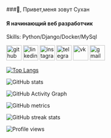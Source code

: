 ###👋, Привет,меня зовут Сухан
#### Я начинающий веб разработчик

Skills: Python/Django/Docker/MySql



[<img src='https://cdn.jsdelivr.net/npm/simple-icons@3.0.1/icons/github.svg' alt='github' height='40'>](https://github.com/Suhan9)  [<img src='https://cdn.jsdelivr.net/npm/simple-icons@3.0.1/icons/linkedin.svg' alt='linkedin' height='40'>](https://www.linkedin.com/in/https://www.linkedin.com/in/suhan-gadamov-3601b8231//)  [<img src='https://cdn.jsdelivr.net/npm/simple-icons@3.0.1/icons/instagram.svg' alt='instagram' height='40'>](https://www.instagram.com/gadamovv9/)  [<img src='https://cdn.jsdelivr.net/npm/simple-icons@3.0.1/icons/telegram.svg' alt='telegram' height='40'>](@cringemaker666)  [<img src='https://cdn.jsdelivr.net/npm/simple-icons@3.0.1/icons/vk.svg' alt='vk' height='40'>](https://vk.com/cyaidiot)  [<img src='https://cdn.jsdelivr.net/npm/simple-icons@3.0.1/icons/gmail.svg' alt='gmail' height='40'>](gadamowsuhan@gmail.com)  

[![Top Langs](https://github-readme-stats.vercel.app/api/top-langs/?username=Suhan9)](https://github.com/anuraghazra/github-readme-stats)

![GitHub stats](https://github-readme-stats.vercel.app/api?username=Suhan9&show_icons=true)  

![GitHub Activity Graph](https://activity-graph.herokuapp.com/graph?username=Suhan9)  

![GitHub metrics](https://metrics.lecoq.io/Suhan9)  

![GitHub streak stats](https://streak-stats.demolab.com/?user=Suhan9)  

![Profile views](https://gpvc.arturio.dev/Suhan9)  
